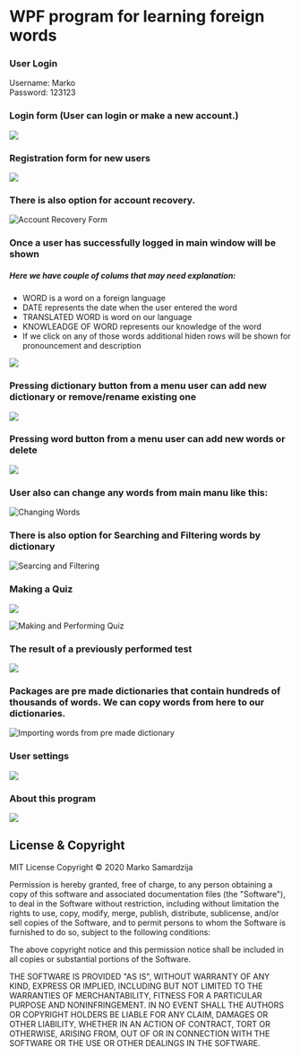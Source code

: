 # WPF program for learning foreign words

### User Login

Username: Marko\
Password: 123123

### Login form (User can login or make a new account.)

<img src="Slike/LoginForm.jpg">

### Registration form for new users

<img src="Slike/RegistrationForm.jpg">

### There is also option for account recovery.

![Account Recovery Form](Slike/Gif/RecoverAccount.gif)

### Once a user has successfully logged in main window will be shown

##### Here we have couple of colums that may need explanation:

- WORD is a word on a foreign language
- DATE represents the date when the user entered the word
- TRANSLATED WORD is word on our language
- KNOWLEADGE OF WORD represents our knowledge of the word
- If we click on any of those words additional hiden rows will be shown for pronouncement and description

<img src="Slike/MainWindow.jpg">

### Pressing dictionary button from a menu user can add new dictionary or remove/rename existing one

<img src="Slike/KreiranjeRecnika.jpg">

### Pressing word button from a menu user can add new words or delete

<img src="Slike/UnosNoveReci.jpg">

### User also can change any words from main manu like this:

![Changing Words](Slike/Gif/Updating.gif)

### There is also option for Searching and Filtering words by dictionary

![Searcing and Filtering](Slike/Gif/SearchNFilting.gif)

### Making a Quiz

<img src="Slike/KreiranjeKviza.jpg">

![Making and Performing Quiz](Slike/Gif/Testing.gif)

### The result of a previously performed test

<img src="Slike/RezultatiTesta.jpg">

### Packages are pre made dictionaries that contain hundreds of thousands of words. We can copy words from here to our dictionaries.

![Importing words from pre made dictionary](Slike/Gif/Paketi.gif)

### User settings

<img src="Slike/PodesavanjeNaloga.jpg">

### About this program

<img src="Slike/About.jpg">

## License & Copyright

MIT License Copyright © 2020 Marko Samardzija

Permission is hereby granted, free of charge, to any person obtaining a copy
of this software and associated documentation files (the "Software"), to deal
in the Software without restriction, including without limitation the rights
to use, copy, modify, merge, publish, distribute, sublicense, and/or sell
copies of the Software, and to permit persons to whom the Software is
furnished to do so, subject to the following conditions:

The above copyright notice and this permission notice shall be included in all
copies or substantial portions of the Software.

THE SOFTWARE IS PROVIDED "AS IS", WITHOUT WARRANTY OF ANY KIND, EXPRESS OR
IMPLIED, INCLUDING BUT NOT LIMITED TO THE WARRANTIES OF MERCHANTABILITY,
FITNESS FOR A PARTICULAR PURPOSE AND NONINFRINGEMENT. IN NO EVENT SHALL THE
AUTHORS OR COPYRIGHT HOLDERS BE LIABLE FOR ANY CLAIM, DAMAGES OR OTHER
LIABILITY, WHETHER IN AN ACTION OF CONTRACT, TORT OR OTHERWISE, ARISING FROM,
OUT OF OR IN CONNECTION WITH THE SOFTWARE OR THE USE OR OTHER DEALINGS IN THE
SOFTWARE.
